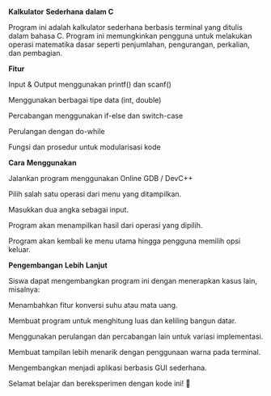 **Kalkulator** **Sederhana**  **dalam C**

Program ini adalah kalkulator sederhana berbasis terminal yang ditulis dalam bahasa C. Program ini memungkinkan pengguna untuk melakukan operasi matematika dasar seperti penjumlahan, pengurangan, perkalian, dan pembagian.

**Fitur**

Input & Output menggunakan printf() dan scanf()

Menggunakan berbagai tipe data (int, double)

Percabangan menggunakan if-else dan switch-case

Perulangan dengan do-while

Fungsi dan prosedur untuk modularisasi kode

**Cara** **Menggunakan**

Jalankan program menggunakan Online GDB / DevC++

Pilih salah satu operasi dari menu yang ditampilkan.

Masukkan dua angka sebagai input.

Program akan menampilkan hasil dari operasi yang dipilih.

Program akan kembali ke menu utama hingga pengguna memilih opsi keluar.

**Pengembangan** **Lebih** **Lanjut**

Siswa dapat mengembangkan program ini dengan menerapkan kasus lain, misalnya:

Menambahkan fitur konversi suhu atau mata uang.

Membuat program untuk menghitung luas dan keliling bangun datar.

Menggunakan perulangan dan percabangan lain untuk variasi implementasi.

Membuat tampilan lebih menarik dengan penggunaan warna pada terminal.

Mengembangkan menjadi aplikasi berbasis GUI sederhana.

Selamat belajar dan bereksperimen dengan kode ini! 🚀
